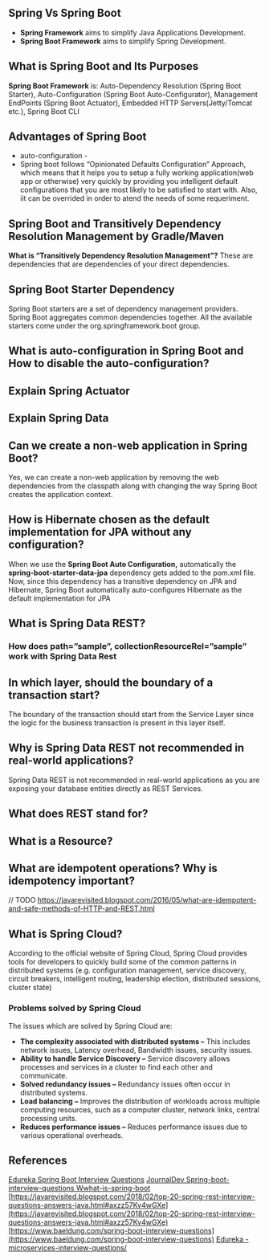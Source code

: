 


## Spring Vs Spring Boot
* **Spring Framework** aims to simplify Java Applications Development.
* **Spring Boot Framework** aims to simplify Spring Development.

## What is Spring Boot and Its Purposes
**Spring Boot Framework** is:
Auto-Dependency Resolution (Spring Boot Starter), 
Auto-Configuration (Spring Boot Auto-Configurator), 
Management EndPoints (Spring Boot Actuator),
Embedded HTTP Servers(Jetty/Tomcat etc.),
 Spring Boot CLI

## Advantages of Spring Boot
* auto-configuration -
* Spring boot follows “Opinionated Defaults Configuration” Approach, which means that it helps you to setup a fully working application(web app or otherwise) very quickly by providing you intelligent default configurations that you are most likely to be satisfied to start with. Also, iit can be overrided in order to atend the needs of some requeriment.

## Spring Boot and Transitively Dependency Resolution Management by Gradle/Maven
**What is “Transitively Dependency Resolution Management”?**  These are dependencies that are dependencies of your direct dependencies.

## Spring Boot Starter Dependency
Spring Boot starters are a set of dependency management providers. Spring Boot aggregates common dependencies together. All the available starters come under the org.springframework.boot group.

## What is auto-configuration in Spring Boot and How to disable the  auto-configuration?

## Explain Spring Actuator
## Explain Spring Data

## Can we create a non-web application in Spring Boot?
Yes, we can create a non-web application by removing the web dependencies from the classpath along with changing the way Spring Boot creates the application context.

## How is Hibernate chosen as the default implementation for JPA without any configuration?
When we use the **Spring Boot Auto Configuration,** automatically the **spring-boot-starter-data-jpa** dependency gets added to the pom.xml file. Now, since this dependency has a transitive dependency on JPA and Hibernate, Spring Boot automatically auto-configures Hibernate as the default implementation for JPA

## What is Spring Data REST?
### How does path=”sample”, collectionResourceRel=”sample” work with Spring Data Rest

## In which layer, should the boundary of a transaction start?
The boundary of the transaction should start from the Service Layer since the logic for the business transaction is present in this layer itself.

## Why is Spring Data REST not recommended in real-world applications?
Spring Data REST is not recommended in real-world applications as you are exposing your database entities directly as REST Services.

## What does REST stand for?

## What is a Resource?

##  What are idempotent operations? Why is idempotency important?
// TODO https://javarevisited.blogspot.com/2016/05/what-are-idempotent-and-safe-methods-of-HTTP-and-REST.html

## What is Spring Cloud?
According to the official website of Spring Cloud, Spring Cloud provides tools for developers to quickly build some of the common patterns in distributed systems (e.g. configuration management, service discovery, circuit breakers, intelligent routing, leadership election, distributed sessions, cluster state)

### Problems solved by Spring Cloud
The issues which are solved by Spring Cloud are: 

-   **The complexity associated with distributed systems –** This includes network issues, Latency overhead, Bandwidth issues, security issues.
-   **Ability to handle Service Discovery –** Service discovery allows processes and services in a cluster to find each other and communicate.
-   **Solved redundancy issues –** Redundancy issues often occur in distributed systems.
-   **Load balancing** **–** Improves the distribution of workloads across multiple computing resources, such as a computer cluster, network links, central processing units.
-   **Reduces performance issues –** Reduces performance issues due to various operational overheads.

## References
[Edureka Spring Boot Interview Questions](https://www.edureka.co/blog/interview-questions/spring-boot-interview-questions/)
[JournalDev Spring-boot-interview-questions Wwhat-is-spring-boot](https://www.journaldev.com/8611/spring-boot-interview-questions#what-is-spring-boot)
[https://javarevisited.blogspot.com/2018/02/top-20-spring-rest-interview-questions-answers-java.html#axzz57Kv4wGXe](https://javarevisited.blogspot.com/2018/02/top-20-spring-rest-interview-questions-answers-java.html#axzz57Kv4wGXe)
[https://www.baeldung.com/spring-boot-interview-questions](https://www.baeldung.com/spring-boot-interview-questions)
[Edureka - microservices-interview-questions/](https://www.edureka.co/blog/interview-questions/microservices-interview-questions/)
